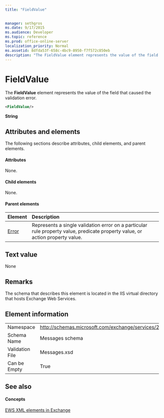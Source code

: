 ```yaml
---
title: "FieldValue"
 
 
manager: sethgros
ms.date: 9/17/2015
ms.audience: Developer
ms.topic: reference
ms.prod: office-online-server
localization_priority: Normal
ms.assetid: 8dfda53f-658c-4bc9-8950-f7f572c850eb
description: "The FieldValue element represents the value of the field that caused the validation error."
---
```


# FieldValue

The **FieldValue** element represents the value of the field that caused the validation error. 
  
```XML
<FieldValue/>
```

 **String**
## Attributes and elements

The following sections describe attributes, child elements, and parent elements.
  
#### Attributes

None.
  
#### Child elements

None.
  
#### Parent elements

|**Element**|**Description**|
|:-----|:-----|
|[Error](error.md) <br/> |Represents a single validation error on a particular rule property value, predicate property value, or action property value.  <br/> |
   
## Text value

None
  
## Remarks

The schema that describes this element is located in the IIS virtual directory that hosts Exchange Web Services.
  
## Element information

|||
|:-----|:-----|
|Namespace  <br/> |http://schemas.microsoft.com/exchange/services/2006/messages  <br/> |
|Schema Name  <br/> |Messages schema  <br/> |
|Validation File  <br/> |Messages.xsd  <br/> |
|Can be Empty  <br/> |True  <br/> |
   
## See also

#### Concepts

[EWS XML elements in Exchange](ews-xml-elements-in-exchange.md)

